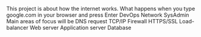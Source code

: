 This project is about how the internet works.
What happens when you type google.com in your browser and press Enter
DevOps
Network
SysAdmin
Main areas of focus will be
DNS request
TCP/IP
Firewall
HTTPS/SSL
Load-balancer
Web server
Application server
Database
